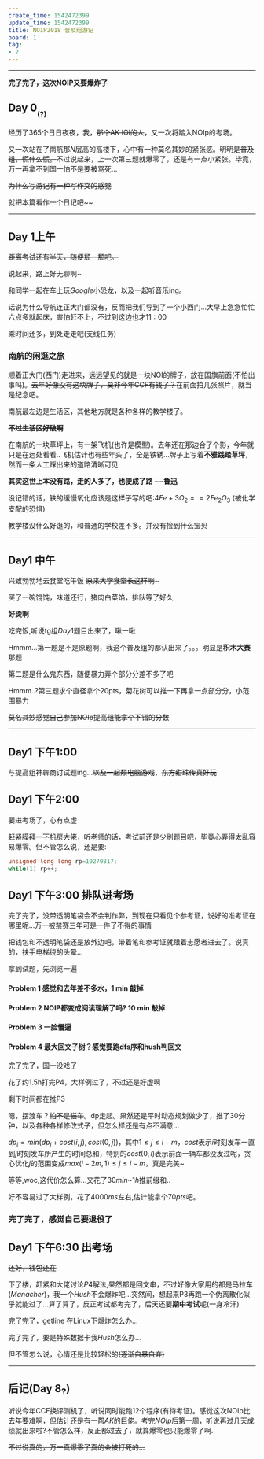 ```yaml
---
create_time: 1542472399
update_time: 1542472399
title: NOIP2018 普及组游记
board: 1
tag:
- 2
---
```




------------
~~**完了完了，这次NOIP又要爆炸了**~~

## **Day 0**$_{_{(?)}}$

经历了365个日日夜夜，我，~~那个AK IOI的人~~，又一次将踏入NOIp的考场。

又一次站在了南航那$N$层高的高楼下，心中有一种莫名其妙的紧张感。~~明明是普及组，慌什么慌。~~不过说起来，上一次第三题就爆零了，还是有一点小紧张。毕竟，万一再拿不到国一怕不是要被骂死...

~~为什么写游记有一种写作文的感觉~~

就把本篇看作一个日记吧~~

------------
## **Day $1$上午**


~~距离考试还有半天，随便颓一颓吧。~~

说起来，路上好无聊啊~

和同学一起在车上玩$Google$小恐龙，以及一起听音乐ing。

话说为什么导航连正大门都没有，反而把我们导到了一个小西门...大早上急急忙忙六点多就起床，害怕赶不上，不过到这边也才$11:00$

乘时间还多，到处走走吧~~(支线任务)~~

### ~~南航的闲逛之旅~~

顺着正大门(西门)走进来，远远望见的就是一块NOI的牌子，放在国旗前面(不怕出事吗)。~~去年好像没有这块牌子，莫非今年CCF有钱了？~~在前面拍几张照片，就当是纪念吧。

南航最左边是生活区，其他地方就是各种各样的教学楼了。

~~**不过生活区好破啊**~~

在南航的一块草坪上，有一架飞机(也许是模型)。去年还在那边合了个影，今年就只是在远处看看..飞机估计也有些年头了，全是铁锈...牌子上写着**不雅践踏草坪**，然而一条人工踩出来的道路清晰可见

**其实这世上本没有路，走的人多了，也便成了路 $--$鲁迅**

没记错的话，铁的缓慢氧化应该是这样子写的吧:$4Fe + 3O_2==2Fe_2O_3$ (被化学支配的恐惧)

教学楼没什么好逛的，和普通的学校差不多。~~并没有捡到什么宝贝~~


------------


## Day1 中午

兴致勃勃地去食堂吃午饭 ~~原来大学食堂长这样啊~~~

买了一碗馄饨，味道还行，猪肉白菜馅，排队等了好久

**好烫啊**

吃完饭,听说tg组$Day1$题目出来了，瞅一瞅

Hmmm...第一题是不是原题啊，我这个普及组的都认出来了。。。明显是**积木大赛**那题

第二题是什么鬼东西，随便暴力弄个部分分差不多了吧

Hmmm..?第三题求个直径拿个20pts，菊花树可以推一下再拿一点部分分，小范围暴力

~~莫名其妙感觉自己参加NOIp提高组能拿个不错的分数~~


------------


## Day1 下午1:00

与提高组神犇商讨试题ing...~~以及一起颓电脑游戏~~，~~东方绀珠传真好玩~~

## Day1 下午2:00

要进考场了，心有点虚

~~赶紧膜拜一下机房大佬~~，听老师的话，考试前还是少刷题目吧，毕竟心弄得太乱容易爆零。但不管怎么说，还是要:

```cpp
unsigned long long rp=19270817;
while(1) rp++;


```

## Day1 下午3:00 排队进考场

完了完了，没带透明笔袋会不会判作弊，到现在只看见个参考证，说好的准考证在哪里呢...万一被禁赛三年可是一件了不得的事情

把钱包和不透明笔袋还是放外边吧，带着笔和参考证就跟着志愿者进去了。说真的，扶手电梯绕的头晕...

拿到试题，先浏览一遍

#### Problem 1 感觉和去年差不多水，1 min 敲掉

#### Problem 2 NOIP都变成阅读理解了吗? 10 min 敲掉

#### Problem 3 一脸懵逼

#### Problem 4 最大回文子树？感觉要跑dfs序和hush判回文

完了完了，国一没戏了

花了约1.5h打完P4，大样例过了，不过还是好虚啊

剩下时间都在推P3

嗯，摆渡车？~~怕不是猫车~~。dp走起。果然还是平时动态规划做少了，推了30分钟，以及各种各样修改式子，但怎么样还是有点不满意...

$dp_i=min(dp_j+cost(i,j),cost(0,j))$，其中$1 \leq j \leq i-m$，$cost$表示$i$时刻发车一直到$j$时刻发车所产生的时间总和，特别的$cost(0,i)$表示前面一辆车都没发过呢，贪心优化$j$的范围变成$max(i-2m,1) \leq j \leq i-m$，真是完美~

等等,woc,这代价怎么算...又花了$30min$~$1h$推前缀和..

好不容易过了大样例，花了$4000ms$左右,估计能拿个$70pts$吧。

### 完了完了，感觉自己要退役了

## Day1 下午6:30 出考场

~~还好，钱包还在~~

下了楼，赶紧和大佬讨论$P4$解法,果然都是回文串，不过好像大家用的都是马拉车$(Manacher)$，我一个$Hush$不会爆炸吧...突然间，想起来P3再跑一个伪离散化似乎就能过了...算了算了，反正考试都考完了，后天还要**期中考试**呢(一身冷汗)

完了完了，getline 在Linux下爆炸怎么办...

完了完了，要是特殊数据卡我$Hush$怎么办...

但不管怎么说，心情还是比较轻松的~~(逐渐自暴自弃)~~



------------

## 后记(Day 8$_?$)

听说今年CCF换评测机了，听说同时能跑12个程序(有待考证)。感觉这次NOIp比去年要难啊，但估计还是有一帮$AK$的巨佬。考完$NOIp$后第一周，听说再过几天成绩就出来啦?不管怎么样，反正都过去了，就算爆零也只能爆零了啊..

~~不过说真的，万一真爆零了真的会被打死的...~~
